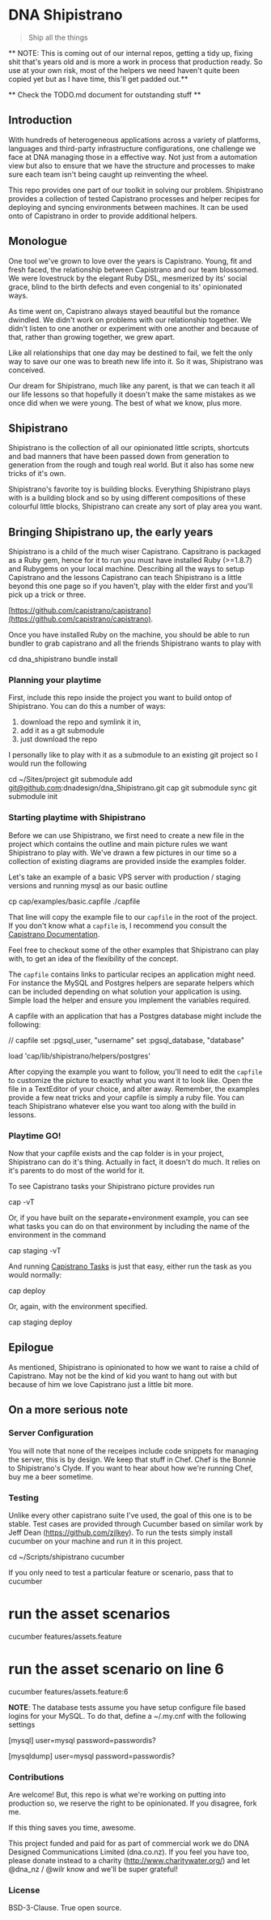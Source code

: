 # DNA Shipistrano

> Ship all the things


** NOTE: This is coming out of our internal repos, getting a tidy up, fixing 
shit that's years old and is more a work in process that production ready. So
use at your own risk, most of the helpers we need haven't quite been copied yet
but as I have time, this'll get padded out.**

** Check the TODO.md document for outstanding stuff **

## Introduction

With hundreds of heterogeneous applications across a variety of platforms, 
languages and third-party infrastructure configurations, one challenge we face 
at DNA managing those in a effective way. Not just from a automation view but
also to ensure that we have the structure and processes to make sure each team
isn't being caught up reinventing the wheel.

This repo provides one part of our toolkit in solving our problem. Shipistrano 
provides a collection of tested Capistrano processes and helper recipes for 
deploying and syncing environments between machines. It can be used onto of 
Capistrano in order to provide additional helpers.

## Monologue

One tool we've grown to love over the years is Capistrano. Young, fit and fresh 
faced, the relationship between Capistrano and our team blossomed. We were 
lovestruck by the elegant Ruby DSL, mesmerized by its' social grace, blind to 
the birth defects and even congenial to its' opinionated ways.

As time went on, Capistrano always stayed beautiful but the romance dwindled. 
We didn't work on problems with our relationship together. We didn't listen to 
one another or experiment with one another and because of that, rather than 
growing together, we grew apart.

Like all relationships that one day may be destined to fail, we felt the only 
way to save our one was to breath new life into it. So it was, Shipistrano was 
conceived.

Our dream for Shipistrano, much like any parent, is that we can teach it all our 
life lessons so that hopefully it doesn't make the same mistakes as we once did 
when we were young. The best of what we know, plus more.

## Shipistrano

Shipistrano is the collection of all our opinionated little scripts, shortcuts 
and bad manners that have been passed down from generation to generation from 
the rough and tough real world. But it also has some new tricks of it's own. 

Shipistrano's favorite toy is building blocks. Everything Shipistrano plays with 
is a building block and so by using different compositions of these colourful 
little blocks, Shipistrano can create any sort of play area you want.

## Bringing Shipistrano up, the early years

Shipistrano is a child of the much wiser Capistrano. Capsitrano is packaged as
a Ruby gem, hence for it to run you must have installed Ruby (>=1.8.7) and 
Rubygems on your local machine. Describing all the ways to setup Capistrano and 
the lessons Capistrano can teach Shipistrano is a little beyond this one page so 
if you haven't, play with the elder first and you'll pick up a trick or three. 

[https://github.com/capistrano/capistrano](https://github.com/capistrano/capistrano). 

Once you have installed Ruby on the machine, you should be able to run bundler
to grab capistrano and all the friends Shipistrano wants to play with
  
  cd dna_shipistrano
  bundle install

### Planning your playtime

First, include this repo inside the project you want to build ontop of 
Shipistrano. You can do this a number of ways:

  1) download the repo and symlink it in,
  2) add it as a git submodule
  3) just download the repo

I personally like to play with it as a submodule to an existing git project so
I would run the following

  cd ~/Sites/project
  git submodule add git@github.com:dnadesign/dna_Shipistrano.git cap
  git submodule sync
  git submodule init

  
### Starting playtime with Shipistrano

Before we can use Shipistrano, we first need to create a new file in the project 
which contains the outline and main picture rules we want Shipistrano to play 
with. We've drawn a few pictures in our time so a collection of existing 
diagrams are provided inside the examples folder.

Let's take an example of a basic VPS server with production / staging versions
and running mysql as our basic outline

  cp cap/examples/basic.capfile ./capfile

That line will copy the example file to our `capfile` in the root of the 
project. If you don't know what a `capfile` is, I recommend you consult the
[Capistrano Documentation](https://github.com/capistrano/capistrano). 
  
Feel free to checkout some of the other examples that Shipistrano can play with,
to get an idea of the flexibility of the concept.

The `capfile` contains links to particular recipes an application might need. 
For instance the MySQL and Postgres helpers are separate helpers which can be
included depending on what solution your application is using. Simple load the
helper and ensure you implement the variables required.

A capfile with an application that has a Postgres database might include the
following:

  // capfile
  set :pgsql_user, "username"
  set :pgsql_database, "database"

  load 'cap/lib/shipistrano/helpers/postgres'


After copying the example you want to follow, you'll need to edit the `capfile`
to customize the picture to exactly what you want it to look like. Open the file
in a TextEditor of your choice, and alter away. Remember, the examples provide
a few neat tricks and your capfile is simply a ruby file. You can teach 
Shipistrano whatever else you want too along with the build in lessons.

### Playtime GO!

Now that your capfile exists and the cap folder is in your project, Shipistrano
can do it's thing. Actually in fact, it doesn't do much. It relies on it's 
parents to do most of the world for it. 

To see Capistrano tasks your Shipistrano picture provides run

  cap -vT

Or, if you have built on the separate+environment example, you can see what
tasks you can do on that environment by including the name of the environment in
the command

  cap staging -vT

And running [Capistrano Tasks](https://github.com/capistrano/capistrano/wiki/Capistrano-Tasks)
is just that easy, either run the task as you would normally:

  cap deploy

Or, again, with the environment specified.

  cap staging deploy

## Epilogue

As mentioned, Shipistrano is opinionated to how we want to raise a child of 
Capistrano. May not be the kind of kid you want to hang out with but because of
him we love Capistrano just a little bit more.

## On a more serious note

### Server Configuration

You will note that none of the receipes include code snippets for managing the
server, this is by design. We keep that stuff in Chef. Chef is the Bonnie to
Shipistrano's Clyde. If you want to hear about how we're running Chef, buy me
a beer sometime.

### Testing

Unlike every other capistrano suite I've used, the goal of this one is to be 
stable. Test cases are provided through Cucumber based on similar work by
Jeff Dean (https://github.com/zilkey). To run the tests simply install cucumber
on your machine and run it in this project.

  cd ~/Scripts/shipistrano
  cucumber

If you only need to test a particular feature or scenario, pass that to cucumber

  # run the asset scenarios
  cucumber features/assets.feature

  # run the asset scenario on line 6
  cucumber features/assets.feature:6

**NOTE**: The database tests assume you have setup configure file based logins
for your MySQL. To do that, define a ~/.my.cnf with the following settings

  [mysql]
  user=mysql
  password=passwordis?

  [mysqldump]
  user=mysql
  password=passwordis?

### Contributions

Are welcome! But, this repo is what we're working on putting into production so,
we reserve the right to be opinionated. If you disagree, fork me.

If this thing saves you time, awesome.

This project funded and paid for as part of commercial work we do DNA Designed 
Communications Limited (dna.co.nz). If you feel you have too, please donate 
instead to a charity (http://www.charitywater.org/) and let @dna_nz / @wilr
know and we'll be super grateful!

### License

BSD-3-Clause. True open source.  
